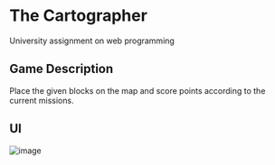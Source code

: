 # The Cartographer
University assignment on web programming

## Game Description
Place the given blocks on the map and score points according to the current missions.

## UI
![image](https://github.com/orkaagi/the-cartographer/assets/64084725/e3bc6376-a171-4d02-bb7b-9f1306f94b3e)
